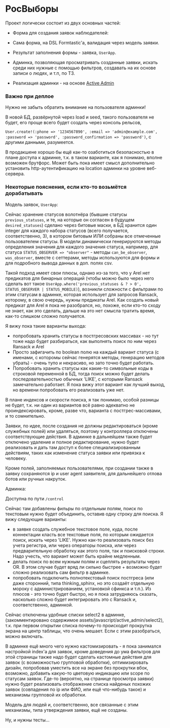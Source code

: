 # РосВыборы

Проект логически состоит из двух основных частей:

- Форма для создания заявок наблюдателей:

 - Сама форма, на DSL Formtastic'a, валидация через модель заявки.

 - Результат заполнения формы - заявка, `UserApp`.


- Админка, позволяющая просматривать созданные заявки, искать среди них нужные с помощью фильтров, создавать на их основе записи о людях, и т.п, по ТЗ.
 - Реализация админки - на основе [Active Admin](https://github.com/gregbell/active_admin/tree/rails4)

### Важно при деплое

Нужно не забыть обратить внимание на пользователя админки!

В новой БД, развёрнутой через load и seed, такого пользователя не будет, его проще всего будет создать через консоль рельсов,

`User.create!(:phone => '1234567890', :email => 'admin@example.com', :password => 'password', :password_confirmation => 'password')`, с другими данными, разумеется.

В продакшене хорошо бы ещё как-то озаботиться безопасностью в плане доступа к админке, т.к. в таком варианте, как я понимаю, вполне возможен брутфорс. Может быть пока имеет смысл дополнительно установить http-аутентификацию на location админки на уровне веб-сервера.


### Некоторые пояснения, если кто-то возьмётся дорабатывать

Модель заявок, `UserApp`:

Сейчас хранение статусов волотнёра (бывшие статусы `previous_statuses`, и те, на которые он согласен в будущем `desired_statuses`) сделано через битовые маски, в БД хранится один integer для каждого набора статусов (всего получается, соответственно, 3), в котором битовым ИЛИ собраны все отмеченные пользователем статусы. В модели динамически генерируются методы определения значения для каждого значения статуса, например, для статуса `STATUS_OBSERVER => "observer"` - методы `can_be_observer`, `was_observer`, вместе с сеттерами, методы используются для формы и для подробного вывода данных в доп. полях csv.

Такой подход имеет свои плюсы, однако из-за того, что у Arel нет предикатов для бинарных операций (чтобы можно было через него сделать вот такое `UserApp.where('previous_statuses & ? > 0', STATUS_OBSERVER | STATUS_MOBILE)`), возникли сложности с фильтрами по этим статусам в админке, которая использует для запросов Ransack, которому, в свою очередь, нужны предикаты Arel. Как создать новый предикат для Arel я пока не разобрался, но, похоже, если кто-то сходу не знает, как это сделать, дальше на это нет смысла тратить время, как-то слишком сложно получается.

Я вижу пока такие варианты выхода:

- попробовать хранить статусы в постгресовских массивах - но тут тоже надо будет разбираться, как выполнять поиск по ним через Ransack и Arel
- Просто зафигачить по boolean полю на каждый вариант статуса (с именами, с которомы сейчас генерятся методы, генерацию методов убрать) - очень тупо и некрасиво, но зато точно будет работать.
- Попробовать хранить статусы как какие-то символьные коды в строковой переменной в БД, тогда поиск можно будет делать последовательностью обычных 'LIKE', с которыми Ransack замечательно работает. Я пока вижу этот вариант как лучший выход, но времени попробовать его реализовать уже нет.

В плане индексов и скорости поиска, я так понимаю, особой разницы не будет, т.к. ни один из вариантов всё равно адекватно не проиндексировать, кроме, разве что, варианта с постгрес-массивами, и то сомнительно.

Заявки, по идее, после создания не должны редактироваться (кроме служебных полей) или удаляться, поэтому у контроллера отключены соответствующие действия. В админке в дальнейшем также будет отключено удаление и полное редактирование, нужно будет реализовать и дать там доступ к более специализированным действиям, таких как изменение статуса заявки или привязка к человеку.

Кроме полей, заполняемых пользователями, при создании также в заявку сохраняются ip и user agent заявителя, для дальнейшего отлова ботов или ручных накруток.

Админка:

Доступна по пути `/control`

Сейчас там добавлены фильры по отдельным полям, поиск по текстовым нужно будет объединить, оставив одну строку для поиска. Я вижу следующие варианты:

 - в заявке создать служебное текстовое поле, куда, после коннектации класть все текстовые поля, по которым ожидается поиск, искать через 'LIKE'. Нужно как-то реализовать поиск без учета регистра, или через операторы поиска, или через предварительную обработку как этого поля, так и поисковой строки. Надо учесть, что вариант может быть крайне медленным.
 - делать поиск по всем нужным полям и сцеплять результаты через OR. В этом случае будет вряд ли сильно быстрее + возможно будет сложно реализовать сам фильтр в админке.
 - попробовать подключить полнотекстовый поиск постгреса (или даже сторонний, типа thinking_sphinx, но это создаёт отдельную мороку с администрированием, установкой сфинкса и т.п.). Из плюсов - это точно будет быстро, но я пока затрудняюсь сказать, насколько сложно будет интегрировать это с Ransack и, соответственно, админкой.


Сейчас отключены удобные списки select2 в админке, (закомментировано содержимое assets/javascript/active_admin/select2), т.к. при первом открытии списка почему-то происходит прокрутка экрана на центр таблицы, что очень мешает. Если с этим разобраться, можно включать.

В админке ещё много чего нужно кастомизировать - я пока занимался настройкой index'а для заявок, кроме доведения до ума фильтров для этой страницы также надо будет сделать кастомные действия для заявок (с возможностью групповой обработки), оптимизировать дизайн, попробовав уместить все на экране без прокрутки вбок, возможно, добавить какую-то цветовую индикацию или scope по статусам заявок.
Где-то (вероятно, на странице просмотра заявки) нужно будет реализовать отображение списка найденых похожих заявок (совпадения по ip или ФИО, или ещё что-нибудь такое) и механизмы групповой их обработки.

Модель для людей и, соответственно, все связанные с этим механизмы, типа утверждения заявки, ещё не созданы.

Ну, и нужны тесты...




